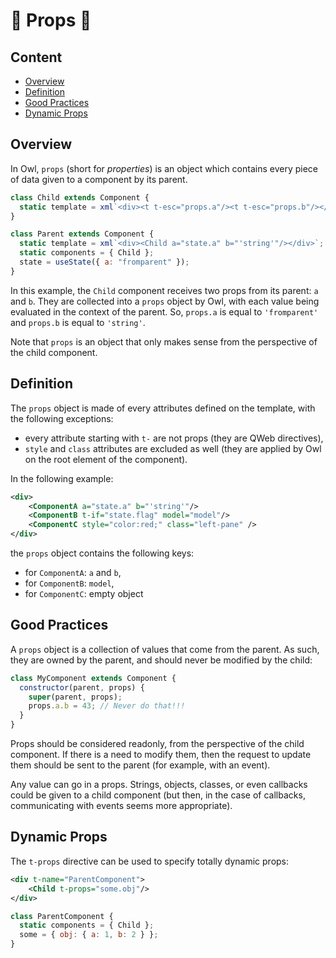 # 🦉 Props 🦉

## Content

- [Overview](#overview)
- [Definition](#definition)
- [Good Practices](#good-practices)
- [Dynamic Props](#dynamic-props)

## Overview

In Owl, `props` (short for _properties_) is an object which contains every piece
of data given to a component by its parent.

```js
class Child extends Component {
  static template = xml`<div><t t-esc="props.a"/><t t-esc="props.b"/></div>`;
}

class Parent extends Component {
  static template = xml`<div><Child a="state.a" b="'string'"/></div>`;
  static components = { Child };
  state = useState({ a: "fromparent" });
}
```

In this example, the `Child` component receives two props from its parent: `a`
and `b`. They are collected into a `props` object by Owl, with each value being
evaluated in the context of the parent. So, `props.a` is equal to `'fromparent'` and
`props.b` is equal to `'string'`.

Note that `props` is an object that only makes sense from the perspective of the
child component.

## Definition

The `props` object is made of every attributes defined on the template, with the
following exceptions:

- every attribute starting with `t-` are not props (they are QWeb directives),
- `style` and `class` attributes are excluded as well (they are applied by Owl on
  the root element of the component).

In the following example:

```xml
<div>
    <ComponentA a="state.a" b="'string'"/>
    <ComponentB t-if="state.flag" model="model"/>
    <ComponentC style="color:red;" class="left-pane" />
</div>
```

the `props` object contains the following keys:

- for `ComponentA`: `a` and `b`,
- for `ComponentB`: `model`,
- for `ComponentC`: empty object

## Good Practices

A `props` object is a collection of values that come from the parent. As such,
they are owned by the parent, and should never be modified by the child:

```js
class MyComponent extends Component {
  constructor(parent, props) {
    super(parent, props);
    props.a.b = 43; // Never do that!!!
  }
}
```

Props should be considered readonly, from the perspective of the child component.
If there is a need to modify them, then the request to update them should be
sent to the parent (for example, with an event).

Any value can go in a props. Strings, objects, classes, or even callbacks could
be given to a child component (but then, in the case of callbacks, communicating
with events seems more appropriate).

## Dynamic Props

The `t-props` directive can be used to specify totally dynamic props:

```xml
<div t-name="ParentComponent">
    <Child t-props="some.obj"/>
</div>
```

```js
class ParentComponent {
  static components = { Child };
  some = { obj: { a: 1, b: 2 } };
}
```
